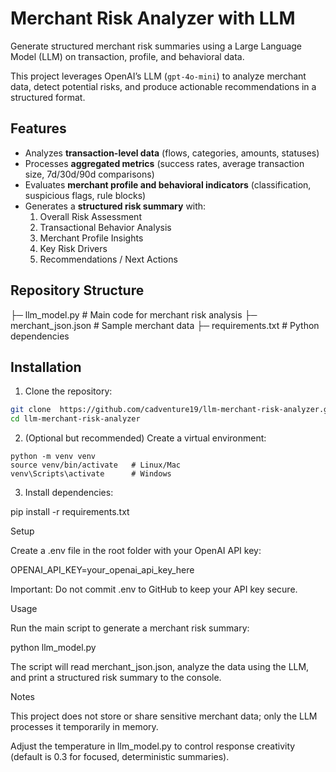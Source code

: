 # Merchant Risk Analyzer with LLM

Generate structured merchant risk summaries using a Large Language Model (LLM) on transaction, profile, and behavioral data.

This project leverages OpenAI’s LLM (`gpt-4o-mini`) to analyze merchant data, detect potential risks, and produce actionable recommendations in a structured format.

## Features

- Analyzes **transaction-level data** (flows, categories, amounts, statuses)
- Processes **aggregated metrics** (success rates, average transaction size, 7d/30d/90d comparisons)
- Evaluates **merchant profile and behavioral indicators** (classification, suspicious flags, rule blocks)
- Generates a **structured risk summary** with:
  1. Overall Risk Assessment
  2. Transactional Behavior Analysis
  3. Merchant Profile Insights
  4. Key Risk Drivers
  5. Recommendations / Next Actions

## Repository Structure

├─ llm_model.py # Main code for merchant risk analysis
├─ merchant_json.json # Sample merchant data
├─ requirements.txt # Python dependencies




## Installation

1. Clone the repository:

```bash
git clone  https://github.com/cadventure19/llm-merchant-risk-analyzer.git
cd llm-merchant-risk-analyzer

```

2. (Optional but recommended) Create a virtual environment:

```
python -m venv venv
source venv/bin/activate   # Linux/Mac
venv\Scripts\activate      # Windows
```
3. Install dependencies:

pip install -r requirements.txt



Setup

Create a .env file in the root folder with your OpenAI API key:

OPENAI_API_KEY=your_openai_api_key_here

Important: Do not commit .env to GitHub to keep your API key secure.


Usage

Run the main script to generate a merchant risk summary:


python llm_model.py


The script will read merchant_json.json, analyze the data using the LLM, and print a structured risk summary to the console.


Notes

This project does not store or share sensitive merchant data; only the LLM processes it temporarily in memory.

Adjust the temperature in llm_model.py to control response creativity (default is 0.3 for focused, deterministic summaries).



